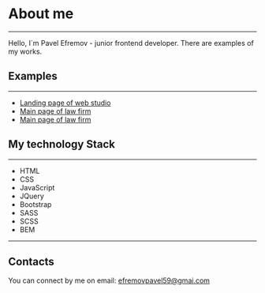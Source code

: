 #  About me #
---
Hello, I`m Pavel Efremov - junior frontend developer. There are examples of my works. 

## Examples ##
---
* [Landing page of web studio](https://mr26efremov.github.io/MarketikaSite/)
* [Main page of law firm](https://mr26efremov.github.io/LogotypeSite/)
* <a href="https://mr26efremov.github.io/LogotypeSite/" target="_blank">Main page of law firm</a>

## My technology Stack ##
---
* HTML
* CSS
* JavaScript
* JQuery
* Bootstrap
* SASS
* SCSS
* BEM

---
## Contacts ##
You can connect by me on email: efremovpavel59@gmai.com
